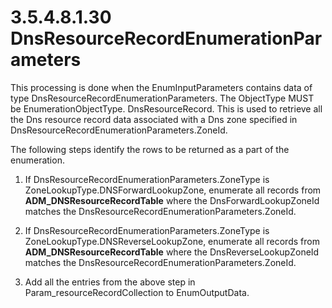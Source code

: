 <html dir="LTR" xmlns:mshelp="http://msdn.microsoft.com/mshelp" xmlns:ddue="http://ddue.schemas.microsoft.com/authoring/2003/5" xmlns:xlink="http://www.w3.org/1999/xlink" xmlns:tool="http://www.microsoft.com/tooltip">
 <body>
 <div id="header">
 <h1 class="heading">3.5.4.8.1.30 DnsResourceRecordEnumerationParameters</h1>
 </div>
 <div id="mainSection">
 <div id="mainBody">
 <div id="allHistory" class="saveHistory"></div>
 <div id="sectionSection0" class="section" name="collapseableSection">
 

<p>This processing is done when the EnumInputParameters
contains data of type DnsResourceRecordEnumerationParameters. The ObjectType
MUST be EnumerationObjectType. DnsResourceRecord. This is used to retrieve all
the Dns resource record data associated with a Dns zone specified in DnsResourceRecordEnumerationParameters.ZoneId.</p>

<p>The following steps identify the rows to be returned as a
part of the enumeration.</p>

<ol><li><p><span> </span>If
DnsResourceRecordEnumerationParameters.ZoneType is
ZoneLookupType.DNSForwardLookupZone, enumerate all records from <b>ADM_DNSResourceRecordTable</b>
where the DnsForwardLookupZoneId matches the
DnsResourceRecordEnumerationParameters.ZoneId.</p>

</li><li><p><span> </span>If
DnsResourceRecordEnumerationParameters.ZoneType is
ZoneLookupType.DNSReverseLookupZone, enumerate all records from <b>ADM_DNSResourceRecordTable</b>
where the DnsReverseLookupZoneId matches the
DnsResourceRecordEnumerationParameters.ZoneId.</p>

</li><li><p><span> </span>Add all the
entries from the above step in Param_resourceRecordCollection to
EnumOutputData. </p>

</li></ol>
 </div>
 </div>
 </div>
 </body>
</html>